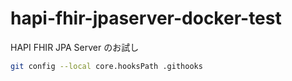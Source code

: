 # hapi-fhir-jpaserver-docker-test

HAPI FHIR JPA Server のお試し

```bash
git config --local core.hooksPath .githooks
```

